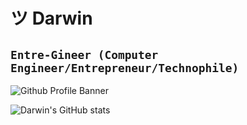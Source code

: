 # ツ Darwin
**`Entre-Gineer (Computer Engineer/Entrepreneur/Technophile)`**
---
![Github Profile Banner](https://user-images.githubusercontent.com/120079195/206390597-37aabb20-0ae2-4393-8b47-9899f9b953d4.png)


![Darwin's GitHub stats](https://github-readme-stats.vercel.app/api?username=darpaxdev&show_icons=true&theme=radical)
